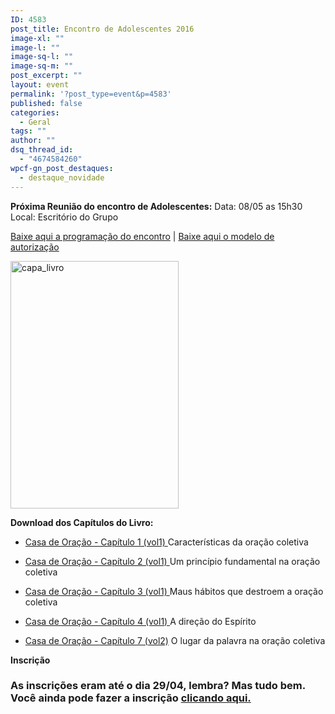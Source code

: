 ```yaml
---
ID: 4583
post_title: Encontro de Adolescentes 2016
image-xl: ""
image-l: ""
image-sq-l: ""
image-sq-m: ""
post_excerpt: ""
layout: event
permalink: '?post_type=event&p=4583'
published: false
categories:
  - Geral
tags: ""
author: ""
dsq_thread_id:
  - "4674584260"
wpcf-gn_post_destaques:
  - destaque_novidade
---
```

<strong>Próxima Reunião do encontro de Adolescentes:</strong>
Data: 08/05 as 15h30
Local: Escritório do Grupo

<a href="http://www.gruponews.com.br/wp-content/uploads/2016/03/Programacao_Encontro_Adolescentes.pdf" target="_blank" rel="">Baixe aqui a programação do encontro</a> | <a href="http://www.gruponews.com.br/wp-content/uploads/2016/03/Modelo_Autorização.pdf" target="_blank" rel="">Baixe aqui o modelo de autorização</a>

<img class="wp-image-4590 alignleft" src="http://www.gruponews.com.br/wp-content/uploads/2016/03/capa_livro.png" alt="capa_livro" width="269" height="396" />

<strong>Download dos Capítulos do Livro:</strong>
<ul>
 	<li><a href="http://www.gruponews.com.br/wp-content/uploads/2016/03/Casa-de-Oracao_Capitulo1.pdf" target="_blank" rel="">Casa de Oração - Capítulo 1 (vol1)
</a>Características da oração coletiva</li>
</ul>
<ul>
 	<li><a href="http://www.gruponews.com.br/wp-content/uploads/2016/03/Casa-de-Oracao_Capitulo2.pdf" target="_blank" rel="">Casa de Oração - Capítulo 2 (vol1)
</a>Um princípio fundamental na oração coletiva</li>
</ul>
<ul>
 	<li><a href="http://www.gruponews.com.br/wp-content/uploads/2016/03/Casa-de-Oracao_Capitulo3.pdf" target="_blank" rel="">Casa de Oração - Capítulo 3 (vol1)
</a>Maus hábitos que destroem a oração coletiva</li>
</ul>
<ul>
 	<li><a href="http://www.gruponews.com.br/wp-content/uploads/2016/03/Cap4-CasadeOracao.pdf" target="_blank" rel="">Casa de Oração - Capítulo 4 (vol1)
</a>A direção do Espírito</li>
</ul>
<ul>
 	<li><a href="http://www.gruponews.com.br/wp-content/uploads/2016/03/Casa-de-Oracao-Vol2-Cap7.pdf" target="_blank" rel="">Casa de Oração - Capítulo 7 (vol2)</a>
O lugar da palavra na oração coletiva</li>
</ul>
<strong>Inscrição</strong>
<h3>As inscrições eram até o dia 29/04, lembra?
Mas tudo bem. Você ainda pode fazer a inscrição <a href="https://docs.google.com/forms/d/19m9aOkmZ72nUV2OoDTMOV8afhTXB9vWk_-QyRlmnq-0/viewform" target="_blank">clicando aqui.</a></h3>
&nbsp;

&nbsp;